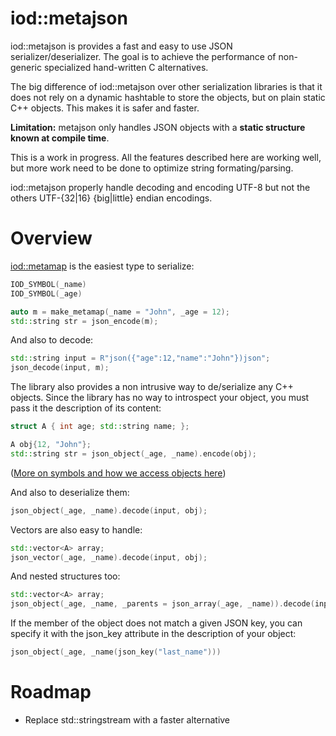 iod::metajson
============================


iod::metajson is provides a fast and easy to use JSON
serializer/deserializer. The goal is to achieve the performance of non-generic
specialized hand-written C alternatives.

The big difference of iod::metajson over  other serialization libraries is that
it does not rely on a dynamic hashtable to store the objects, but on plain
static C++ objects. This makes it is safer and faster.

**Limitation:** metajson only handles JSON objects with a **static
  structure known at compile time**.

This is a work in progress. All the features described here are
working well, but more work need to be done to optimize string
formating/parsing.

iod::metajson properly handle decoding and encoding UTF-8 but not the
others UTF-{32|16} {big|little} endian encodings.


Overview
============================

[iod::metamap](https://github.com/iodcpp/metamap) is the easiest type to serialize:

```c++
IOD_SYMBOL(_name)
IOD_SYMBOL(_age)

auto m = make_metamap(_name = "John", _age = 12);
std::string str = json_encode(m);
```

And also to decode:

```c++
std::string input = R"json({"age":12,"name":"John"})json";
json_decode(input, m);
```

The library also provides a non intrusive way to de/serialize any C++ objects. Since the library
has no way to introspect your object, you must pass it the description of its content:

```c++
struct A { int age; std::string name; };

A obj{12, "John"};
std::string str = json_object(_age, _name).encode(obj);
```
([More on symbols and how we access objects here](https://github.com/iodcpp/symbol))

And also to deserialize them:

```c++
json_object(_age, _name).decode(input, obj);
```

Vectors are also easy to handle:

```c++
std::vector<A> array;
json_vector(_age, _name).decode(input, obj);
```

And nested structures too:
```c++
std::vector<A> array;
json_object(_age, _name, _parents = json_array(_age, _name)).decode(input, obj);
```


If the member of the object does not match a given JSON key, you can
specify it with the json_key attribute in the description of your object:

```c++
json_object(_age, _name(json_key("last_name")))
```

Roadmap
=================

- Replace std::stringstream with a faster alternative
